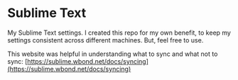 Sublime Text
============

My Sublime Text settings. I created this repo for my own benefit, to keep my settings consistent across different machines. But, feel free to use.

This website was helpful in understanding what to sync and what not to sync:
[https://sublime.wbond.net/docs/syncing](https://sublime.wbond.net/docs/syncing)
